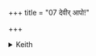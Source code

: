 +++
title = "07 देवीर् आपो!"

+++


<details><summary>Keith</summary>

O divine waters, son of the waters, the stream  
Fit for oblation, mighty, most exhilarating,
That stream of yours may I not step upon.
</details>